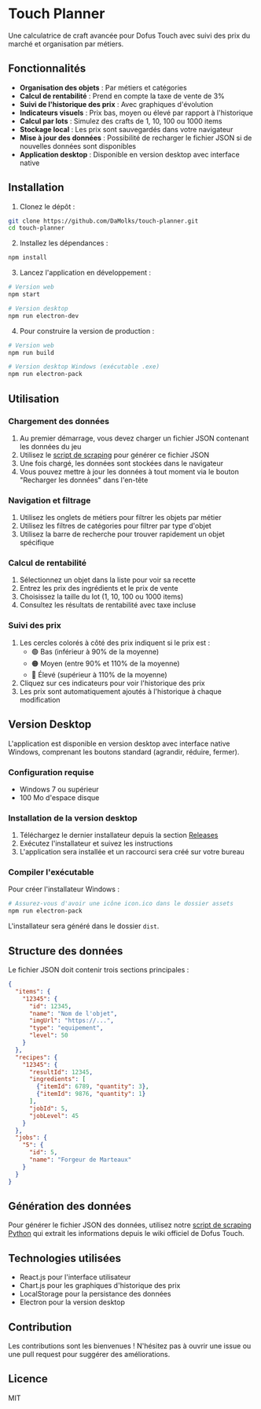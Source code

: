 # Touch Planner

Une calculatrice de craft avancée pour Dofus Touch avec suivi des prix du marché et organisation par métiers.

## Fonctionnalités

- **Organisation des objets** : Par métiers et catégories
- **Calcul de rentabilité** : Prend en compte la taxe de vente de 3%
- **Suivi de l'historique des prix** : Avec graphiques d'évolution
- **Indicateurs visuels** : Prix bas, moyen ou élevé par rapport à l'historique
- **Calcul par lots** : Simulez des crafts de 1, 10, 100 ou 1000 items
- **Stockage local** : Les prix sont sauvegardés dans votre navigateur
- **Mise à jour des données** : Possibilité de recharger le fichier JSON si de nouvelles données sont disponibles
- **Application desktop** : Disponible en version desktop avec interface native

## Installation

1. Clonez le dépôt :
```bash
git clone https://github.com/DaMolks/touch-planner.git
cd touch-planner
```

2. Installez les dépendances :
```bash
npm install
```

3. Lancez l'application en développement :
```bash
# Version web
npm start

# Version desktop
npm run electron-dev
```

4. Pour construire la version de production :
```bash
# Version web
npm run build

# Version desktop Windows (exécutable .exe)
npm run electron-pack
```

## Utilisation

### Chargement des données

1. Au premier démarrage, vous devez charger un fichier JSON contenant les données du jeu
2. Utilisez le [script de scraping](https://github.com/DaMolks/dofus-touch-scraper) pour générer ce fichier JSON
3. Une fois chargé, les données sont stockées dans le navigateur
4. Vous pouvez mettre à jour les données à tout moment via le bouton "Recharger les données" dans l'en-tête

### Navigation et filtrage

1. Utilisez les onglets de métiers pour filtrer les objets par métier
2. Utilisez les filtres de catégories pour filtrer par type d'objet
3. Utilisez la barre de recherche pour trouver rapidement un objet spécifique

### Calcul de rentabilité

1. Sélectionnez un objet dans la liste pour voir sa recette
2. Entrez les prix des ingrédients et le prix de vente
3. Choisissez la taille du lot (1, 10, 100 ou 1000 items)
4. Consultez les résultats de rentabilité avec taxe incluse

### Suivi des prix

1. Les cercles colorés à côté des prix indiquent si le prix est :
   - 🟢 Bas (inférieur à 90% de la moyenne)
   - 🟠 Moyen (entre 90% et 110% de la moyenne)
   - 🔴 Élevé (supérieur à 110% de la moyenne)
2. Cliquez sur ces indicateurs pour voir l'historique des prix
3. Les prix sont automatiquement ajoutés à l'historique à chaque modification

## Version Desktop

L'application est disponible en version desktop avec interface native Windows, comprenant les boutons standard (agrandir, réduire, fermer).

### Configuration requise

- Windows 7 ou supérieur
- 100 Mo d'espace disque

### Installation de la version desktop

1. Téléchargez le dernier installateur depuis la section [Releases](https://github.com/DaMolks/touch-planner/releases)
2. Exécutez l'installateur et suivez les instructions
3. L'application sera installée et un raccourci sera créé sur votre bureau

### Compiler l'exécutable

Pour créer l'installateur Windows :

```bash
# Assurez-vous d'avoir une icône icon.ico dans le dossier assets
npm run electron-pack
```

L'installateur sera généré dans le dossier `dist`.

## Structure des données

Le fichier JSON doit contenir trois sections principales :

```json
{
  "items": {
    "12345": {
      "id": 12345,
      "name": "Nom de l'objet",
      "imgUrl": "https://...",
      "type": "equipement",
      "level": 50
    }
  },
  "recipes": {
    "12345": {
      "resultId": 12345,
      "ingredients": [
        {"itemId": 6789, "quantity": 3},
        {"itemId": 9876, "quantity": 1}
      ],
      "jobId": 5,
      "jobLevel": 45
    }
  },
  "jobs": {
    "5": {
      "id": 5,
      "name": "Forgeur de Marteaux"
    }
  }
}
```

## Génération des données

Pour générer le fichier JSON des données, utilisez notre [script de scraping Python](https://github.com/DaMolks/dofus-touch-scraper) qui extrait les informations depuis le wiki officiel de Dofus Touch.

## Technologies utilisées

- React.js pour l'interface utilisateur
- Chart.js pour les graphiques d'historique des prix
- LocalStorage pour la persistance des données
- Electron pour la version desktop

## Contribution

Les contributions sont les bienvenues ! N'hésitez pas à ouvrir une issue ou une pull request pour suggérer des améliorations.

## Licence

MIT
